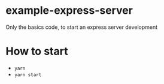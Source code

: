 # example-express-server
Only the basics code, to start an express server development


# How to start
- `yarn`
- `yarn start`
